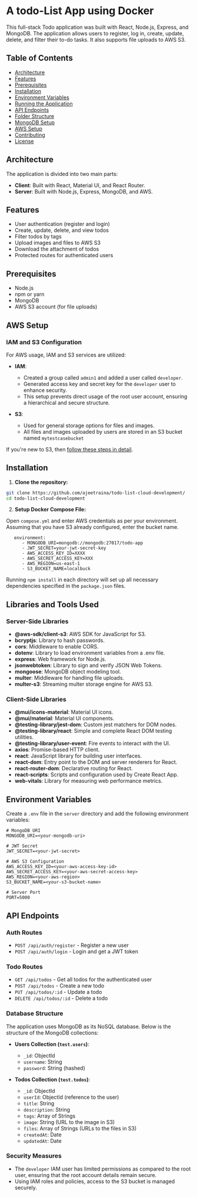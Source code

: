 # A todo-List App using Docker 

This full-stack Todo application was built with React, Node.js, Express, and MongoDB. The application allows users to register, log in, create, update, delete, and filter their to-do tasks. It also supports file uploads to AWS S3.

## Table of Contents

- [Architecture](#architecture)
- [Features](#features)
- [Prerequisites](#prerequisites)
- [Installation](#installation)
- [Environment Variables](#environment-variables)
- [Running the Application](#running-the-application)
- [API Endpoints](#api-endpoints)
- [Folder Structure](#folder-structure)
- [MongoDB Setup](#mongodb-setup)
- [AWS Setup](#aws-setup)
- [Contributing](#contributing)
- [License](#license)

## Architecture

The application is divided into two main parts:

- **Client**: Built with React, Material UI, and React Router.
- **Server**: Built with Node.js, Express, MongoDB, and AWS.

## Features

- User authentication (register and login)
- Create, update, delete, and view todos
- Filter todos by tags
- Upload images and files to AWS S3
- Download the attachment of todos
- Protected routes for authenticated users

## Prerequisites

- Node.js
- npm or yarn
- MongoDB
- AWS S3 account (for file uploads)

## AWS Setup

### IAM and S3 Configuration

For AWS usage, IAM and S3 services are utilized:

- **IAM**:

  - Created a group called `admin1` and added a user called `developer`.
  - Generated access key and secret key for the `developer` user to enhance security.
  - This setup prevents direct usage of the root user account, ensuring a hierarchical and secure structure.

- **S3**:
  - Used for general storage options for files and images.
  - All files and images uploaded by users are stored in an S3 bucket named `mytestcasebucket`
 
If you're new to S3, then [follow these steps in detail](https://github.com/ajeetraina/todo-list-cloud-development/blob/mern/s3.md).

## Installation

1. **Clone the repository:**

```sh
git clone https://github.com/ajeetraina/todo-list-cloud-development/
cd todo-list-cloud-development
```

2. **Setup Docker Compose File:**


Open `compose.yml` and enter AWS credentials as per your environment. Assuming that you have S3 already configured, enter the bucket name.


```
   environment:
      - MONGODB_URI=mongodb://mongodb:27017/todo-app
      - JWT_SECRET=your-jwt-secret-key
      - AWS_ACCESS_KEY_ID=XXXX
      - AWS_SECRET_ACCESS_KEY=XXX
      - AWS_REGION=us-east-1
      - S3_BUCKET_NAME=localbuck
```

Running `npm install` in each directory will set up all necessary dependencies specified in the `package.json` files.

## Libraries and Tools Used

### Server-Side Libraries

- **@aws-sdk/client-s3**: AWS SDK for JavaScript for S3.
- **bcryptjs**: Library to hash passwords.
- **cors**: Middleware to enable CORS.
- **dotenv**: Library to load environment variables from a .env file.
- **express**: Web framework for Node.js.
- **jsonwebtoken**: Library to sign and verify JSON Web Tokens.
- **mongoose**: MongoDB object modeling tool.
- **multer**: Middleware for handling file uploads.
- **multer-s3**: Streaming multer storage engine for AWS S3.

### Client-Side Libraries

- **@mui/icons-material**: Material UI icons.
- **@mui/material**: Material UI components.
- **@testing-library/jest-dom**: Custom jest matchers for DOM nodes.
- **@testing-library/react**: Simple and complete React DOM testing utilities.
- **@testing-library/user-event**: Fire events to interact with the UI.
- **axios**: Promise-based HTTP client.
- **react**: JavaScript library for building user interfaces.
- **react-dom**: Entry point to the DOM and server renderers for React.
- **react-router-dom**: Declarative routing for React.
- **react-scripts**: Scripts and configuration used by Create React App.
- **web-vitals**: Library for measuring web performance metrics.

## Environment Variables

Create a `.env` file in the `server` directory and add the following environment variables:

```env
# MongoDB URI
MONGODB_URI=<your-mongodb-uri>

# JWT Secret
JWT_SECRET=<your-jwt-secret>

# AWS S3 Configuration
AWS_ACCESS_KEY_ID=<your-aws-access-key-id>
AWS_SECRET_ACCESS_KEY=<your-aws-secret-access-key>
AWS_REGION=<your-aws-region>
S3_BUCKET_NAME=<your-s3-bucket-name>

# Server Port
PORT=5000
```




## API Endpoints

### Auth Routes

- `POST /api/auth/register` - Register a new user
- `POST /api/auth/login` - Login and get a JWT token

### Todo Routes

- `GET /api/todos` - Get all todos for the authenticated user
- `POST /api/todos` - Create a new todo
- `PUT /api/todos/:id` - Update a todo
- `DELETE /api/todos/:id` - Delete a todo

### Database Structure

The application uses MongoDB as its NoSQL database. Below is the structure of the MongoDB collections:

- **Users Collection (`test.users`)**:

  - `_id`: ObjectId
  - `username`: String
  - `password`: String (hashed)

- **Todos Collection (`test.todos`)**:
  - `_id`: ObjectId
  - `userId`: ObjectId (reference to the user)
  - `title`: String
  - `description`: String
  - `tags`: Array of Strings
  - `image`: String (URL to the image in S3)
  - `files`: Array of Strings (URLs to the files in S3)
  - `createdAt`: Date
  - `updatedAt`: Date



### Security Measures

- The `developer` IAM user has limited permissions as compared to the root user, ensuring that the root account details remain secure.
- Using IAM roles and policies, access to the S3 bucket is managed securely.
